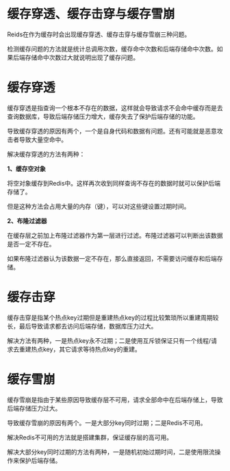 # 缓存穿透、缓存击穿与缓存雪崩

Reids在作为缓存时会出现缓存穿透、缓存击穿与缓存雪崩三种问题。

检测缓存问题的方法就是统计总调用次数，缓存命中次数和后端存储命中次数。如果后端存储命中次数过大就说明出现了缓存问题。

# 缓存穿透

缓存穿透是指查询一个根本不存在的数据，这样就会导致请求不会命中缓存而是去查询数据库，导致后端存储压力增大，缓存失去了保护后端存储的功能。

导致缓存穿透的原因有两个，一个是自身代码和数据有问题。还有可能就是恶意攻击者导致大量空命中。

解决缓存穿透的方法有两种：

**1、缓存空对象**

将空对象缓存到Redis中。这样再次收到同样查询不存在的数据时就可以保护后端存储了。

但是这种方法会占用大量的内存（键），可以对这些键设置过期时间。

**2、布隆过滤器**

在缓存层之前加上布隆过滤器作为第一层进行过滤。布隆过滤器可以判断出该数据是否一定不存在。

如果布隆过滤器认为该数据一定不存在，那么直接返回，不需要访问缓存和后端存储。



# 缓存击穿

缓存击穿是指某个热点key过期但是重建热点key的过程比较繁琐所以重建周期较长，最后导致请求都去访问后端存储，数据库压力过大。

解决方法有两种，一是热点key永不过期；二是使用互斥锁保证只有一个线程/请求去重建热点key，其它请求等待热点key的重建。

# 缓存雪崩

缓存雪崩是指由于某些原因导致缓存层不可用，请求全部命中在后端存储上，导致后端存储压力过大。

导致缓存雪崩的原因有两个。一是大部分key同时过期；二是Redis不可用。

解决Redis不可用的方法就是搭建集群，保证缓存层的高可用。

解决大部分key同时过期的方法有两种，一是随机初始过期时间，二是使用限流操作来保护后端存储。

